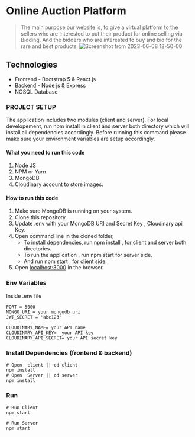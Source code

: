 # Online Auction Platform

> The main purpose our website is, to give a virtual platform to the sellers who are interested to put their product for online selling via Bidding. And the bidders who are interested to buy and bid for the rare and best products.
![Screenshot from 2023-06-08 12-50-00](https://github.com/obaraelijah/Online-auction/assets/107021904/e40dd87c-f5f7-42d0-9ea4-60e403acfc18)

## Technologies
- Frontend - Bootstrap 5 & React.js 
- Backend - Node js & Express
- NOSQL Database
### PROJECT SETUP
The application includes two modules (client and server). For local developement, run npm install in client and server both directory which will install all dependencies accordingly. Before running this command please make sure your environment variables are setup accordingly.

#### What you need to run this code
1. Node JS
2. NPM  or Yarn 
3. MongoDB 
4. Cloudinary account to store images.
####  How to run this code
1. Make sure MongoDB is running on your system. 
2. Clone this repository.
3. Update .env with your MongoDB URI and Secret Key , Cloudinary api Key.
4. Open command line in the cloned folder,
   - To install dependencies, run   npm install    , for client and server both directories.
   - To run the application , run   npm start   for  server side.
   - And run   npm start   , for client side.
5. Open [localhost:3000](http://localhost:3000/) in the browser.

### Env Variables

Inside .env file

```
PORT = 5000
MONGO_URI = your mongodb uri
JWT_SECRET = 'abc123'

CLOUDINARY_NAME= your API name
CLOUDINARY_API_KEY=  your API key
CLOUDINARY_API_SECRET= your API secret key
```
### Install Dependencies (frontend & backend)
```
# Open  client || cd client
npm install
# Open  Server || cd server
npm install
```
### Run
```
# Run Client
npm start

# Run Server
npm start
```
